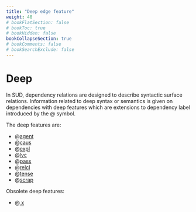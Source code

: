 ```yaml
---
title: "Deep edge feature"
weight: 40
# bookFlatSection: false
# bookToc: true
# bookHidden: false
bookCollapseSection: true
# bookComments: false
# bookSearchExclude: false
---
```


# Deep 

In SUD, dependency relations are designed to describe syntactic surface relations. Information related to deep syntax or semantics is given on dependencies with deep features which are extensions to dependency label introduced by the @ symbol.

The deep features are:
- @[agent](./agent.md)
- @[caus](./caus.md)
- @[expl](./expletiv.md)
- @[lvc](./lvc.md)
- @[pass](./pass.md)
- @[relcl](./relcl.md)
- @[tense](./tense.md)
- @[scrap](./scrap.md)

Obsolete deep features:
- @[ x](./x.md)
